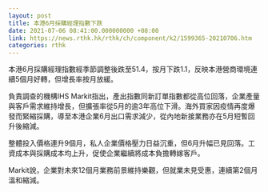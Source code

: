 ```yaml
---
layout: post
title: 本港6月採購經理指數下跌
date: 2021-07-06 08:41:00.000000000 +08:00
link: https://news.rthk.hk/rthk/ch/component/k2/1599365-20210706.htm
categories: rthk
---
```


本港6月採購經理指數經季節調整後跌至51.4，按月下跌1.1，反映本港營商環境連續5個月好轉，但增長率按月放緩。

負責調查的機構IHS Markit指出，產出指數同新訂單指數都從高位回落，企業產量與客戶需求維持增長，但擴張率從5月的逾3年高位下滑。海外買家因疫情再度爆發而緊縮採購，導至本港企業6月出口需求減少，從內地新接業務亦在5月短暫回升後縮減。

整體投入價格連升9個月，私人企業價格壓力日益沉重，但6月升幅已見回落。工資成本與採購成本均上升，促使企業繼續將成本負擔轉嫁客戶。

Markit說，企業對未來12個月業務前景維持樂觀，但就業未見受惠，連續第2個月溫和縮減。
